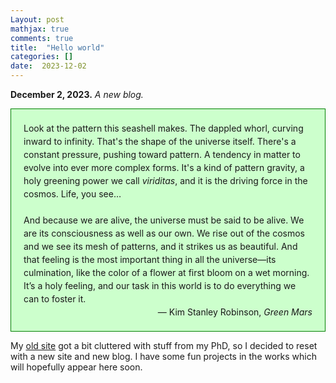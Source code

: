 ```yaml
---
Layout: post
mathjax: true
comments: true
title:  "Hello world"
categories: []
date:  2023-12-02
---
```


**December 2, 2023.** *A new blog.*

<div style="background-color: #cfc ; padding: 20px; border: 1px solid
green; line-height:1.5">
Look at the pattern this seashell makes. The dappled whorl, curving
inward to infinity. That's the shape of the universe itself. There's a
constant pressure, pushing toward pattern. A tendency in matter to
evolve into ever more complex forms. It's a kind of pattern gravity, a
holy greening power we call <i>viriditas</i>, and it is the driving force in
the cosmos. Life, you see… <br>

<br>
And because we are alive, the universe
must be said to be alive. We are its consciousness as well as our
own. We rise out of the cosmos and we see its mesh of patterns, and it
strikes us as beautiful. And that feeling is the most important thing
in all the universe—its culmination, like the color of a flower at
first bloom on a wet morning. It’s a holy feeling, and our task in
this world is to do everything we can to foster it. <br>

<div style="text-align: right">— Kim Stanley Robinson, <i>Green Mars</i>
</div>
</div>

My [old site](https://hapax.github.io/) got a bit cluttered with
stuff from my PhD, so I decided to reset with a new site and new
blog. I have some fun projects in the works which will hopefully
appear here soon.
